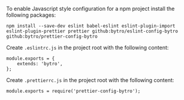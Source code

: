 To enable Javascript style configuration for a npm project install the following packages:
```
npm install --save-dev eslint babel-eslint eslint-plugin-import eslint-plugin-prettier prettier github:bytro/eslint-config-bytro github:bytro/prettier-config-bytro
```

Create `.eslintrc.js` in the project root with the following content:
```
module.exports = {
    extends: 'bytro',
};
```

Create `.prettierrc.js` in the project root with the following content:
```
module.exports = require('prettier-config-bytro');
```

